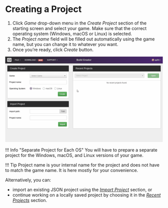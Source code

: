 # Creating a Project

1. Click *Game* drop-down menu in the *Create Project* section of the starting screen and select your game. Make sure that the correct operating system (Windows, macOS or Linux) is selected.
2. The *Project name* field will be filled out automatically using the game name, but you can change it to whatever you want.
3. Once you’re ready, click *Create* button.

![Create a Project in BC](_assets/bc-create-project.gif)

!!! Info "Separate Project for Each OS"
    You will have to prepare a separate project for the Windows, macOS, and Linux versions of your game.

!!! Tip
    Project name is your internal name for the project and does not have to match the game name. It is here mostly for your convenience.

Alternatively, you can:

- import an existing JSON project using the [*Import Project*](bc-import-project.md) section, or
- continue working on a locally saved project by choosing it in the [*Recent Projects*](bc-open-project.md) section.